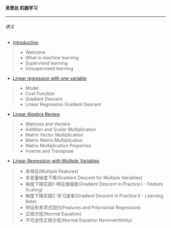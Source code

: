 #### 吴恩达 机器学习
----

###### 讲义

- [Introduction](讲义/1_Lecture1.pdf)
> - Welcome
> - What is machine learning
> - Supervised learning
> - Unsupervised learning

- [Linear regression with one variable](讲义/2_Lecture2.pdf)
> - Model
> - Cost Function
> - Gradient Descent
> - Linear Regression Gradient Descent

- [Linear Algebra Review](讲义/3_Lecture3.pdf)
> - Matrices and Vectors
> - Addition and Scalar Multiplication
> - Matrix Vector Multiplication
> - Matrix Matrix Multiplication
> - Matrix Multiplication Properties
> - Inverse and Transpose

- [Linear Regression with Multiple Variables](讲义/4_Lecture4.pdf)
> - 多特征(Multiple Features)
> - 多变量梯度下降(Gradient Descent for Multiple Variables)
> - 梯度下降实践1-特征值缩放(Gradient Descent in Practice I - Feature Scaling)
> - 梯度下降实践2-学习速率(Gradient Descent in Practice II - Learning Rate)
> - 特征和多项式回归(Features and Polynomial Regression)
> - 正规方程(Normal Equation)
> - 不可逆性正规方程(Normal Equation Noninvertibility)


